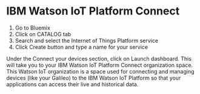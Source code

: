 # IBM Watson IoT Platform Connect

1. Go to Bluemix
2. Click on CATALOG tab
3. Search and select the Internet of Things Platform service
4. Click Create button and type a name for your service

Under the Connect your devices section, click on Launch dashboard. This will take you to your IBM Watson IoT Platform Connect organization space. This Watson IoT organization is a space used for connecting and managing devices (like your Galileo) to the IBM Watson IoT Platform so that your applications can access their live and historical data.